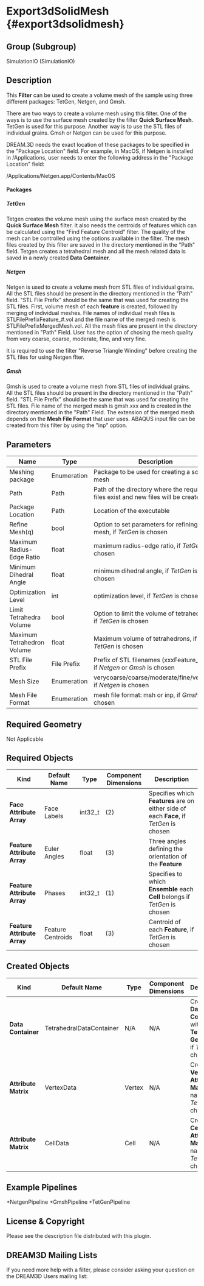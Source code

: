 # Export3dSolidMesh {#export3dsolidmesh} #


## Group (Subgroup) ##
SimulationIO (SimulationIO)

## Description ##
This **Filter** can be used to create a volume mesh of the sample using three different packages: TetGen, Netgen, and Gmsh. 

There are two ways to create a volume mesh using this filter. One of the ways is to use the surface mesh created by the filter **Quick Surface Mesh**. TetGen is used for this purpose. Another way is to use the STL files of individual grains. Gmsh or Netgen can be used for this purpose. 

DREAM.3D needs the exact location of these packages to be specified in the "Package Location" field. For example, in MacOS, if Netgen is installed in /Applications, user needs to enter the following address in the "Package Location" field:

/Applications/Netgen.app/Contents/MacOS

#### Packages ####

##### TetGen #####
Tetgen creates the volume mesh using the surface mesh created by the **Quick Surface Mesh** filter. It also needs the centroids of features which can be calculated using the "Find Feature Centroid" filter. The quality of the mesh can be controlled using the options available in the filter. The mesh files created by this filter are saved in the directory mentioned in the "Path" field. Tetgen creates a tetrahedral mesh and all the mesh related data is saved in a newly created **Data Container**. 

##### Netgen #####
Netgen is used to create a volume mesh from STL files of individual grains. All the STL files should be present in the directory mentioned in the "Path" field. "STL File Prefix" should be the same that was used for creating the STL files. First, volume mesh of each **feature** is created, followed by merging of individual meshes. File names of individual mesh files is STLFilePrefixFeature_#.vol and the file name of the merged mesh is STLFilePrefixMergedMesh.vol. All the mesh files are present in the directory mentioned in "Path" Field. User has the option of chosing the mesh quality from very coarse, coarse, moderate, fine, and very fine. 

It is required to use the filter "Reverse Triangle Winding" before creating the STL files for using Netgen flter.

##### Gmsh #####
Gmsh is used to create a volume mesh from STL files of individual grains. All the STL files should be present in the directory mentioned in the "Path" field. "STL File Prefix" should be the same that was used for creating the STL files. File name of the merged mesh is gmsh.xxx and is created in the directory mentioned in the "Path" Field. The extension of the merged mesh depends on the **Mesh File Format** that user uses. ABAQUS input file can be created from this filter by using the "inp" option.

## Parameters ##
| Name | Type | Description |
|------|------|------|
| Meshing package | Enumeration | Package to be used for creating a solid mesh |
| Path | Path | Path of the directory where the required files exist and new files will be created |
| Package Location | Path | Location of the executable |
| Refine Mesh(q) | bool | Option to set parameters for refining the mesh, if _TetGen_ is chosen|
| Maximum Radius-Edge Ratio | float | maximum radius-edge ratio, if _TetGen_ is chosen|
| Minimum Dihedral Angle | float | minimum dihedral angle, if _TetGen_ is chosen|
| Optimization Level | int | optimization level, if _TetGen_ is chosen|
| Limit Tetrahedra Volume | bool | Option to limit the volume of tetrahedrons, if _TetGen_ is chosen|
| Maximum Tetrahedron Volume | float | Maximum volume of tetrahedrons, if _TetGen_ is chosen|
| STL File Prefix | File Prefix | Prefix of STL filenames (xxxFeature_#.stl), if _Netgen_ or _Gmsh_ is chosen |
| Mesh Size | Enumeration | verycoarse/coarse/moderate/fine/veryfine, if _Netgen_ is chosen |
| Mesh File Format | Enumeration | mesh file format: msh or inp, if _Gmsh_ is chosen |

## Required Geometry ##
 Not Applicable

## Required Objects ##
| Kind | Default Name | Type | Component Dimensions | Description |
|------|--------------|-------------|---------|-----|
| **Face Attribute Array** | Face Labels | int32_t | (2) | Specifies which **Features** are on either side of each **Face**, if _TetGen_ is chosen |
| **Feature Attribute Array** | Euler Angles | float | (3) | Three angles defining the orientation of the **Feature** |
| **Feature Attribute Array** | Phases | int32_t | (1) |  Specifies to which **Ensemble** each **Cell** belongs if _TetGen_ is chosen |
| **Feature Attribute Array** | Feature Centroids | float | (3) | Centroid of each **Feature**, if _TetGen_ is chosen |

## Created Objects ##
| Kind | Default Name | Type | Component Dimensions | Description |
|------|--------------|-------------|---------|-----|
| **Data Container** | TetrahedralDataContainer | N/A | N/A | Created **Data Container** with a **Tetrahedral Geometry**,  if _TetGen_ is chosen |
| **Attribute Matrix** | VertexData | Vertex | N/A | Created **Vertex Attribute Matrix** name, if _TetGen_ is chosen  |
| **Attribute Matrix** | CellData | Cell | N/A | Created **Cell Attribute Matrix** name, if _TetGen_ is chosen  |

## Example Pipelines ##

+NetgenPipeline
+GmshPipeline
+TetGenPipeline

## License & Copyright ##

Please see the description file distributed with this plugin.

## DREAM3D Mailing Lists ##

If you need more help with a filter, please consider asking your question on the DREAM3D Users mailing list:
